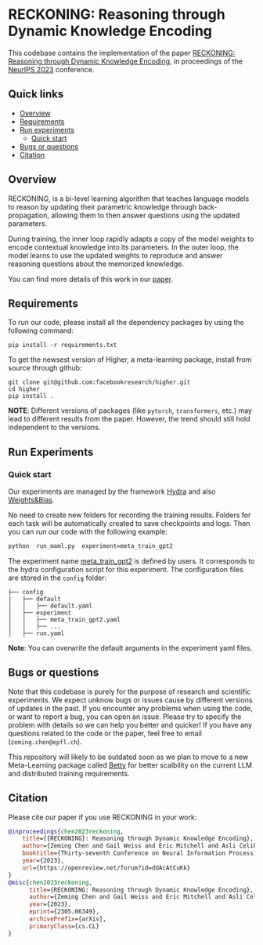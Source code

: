 # RECKONING: Reasoning through Dynamic Knowledge Encoding

This codebase contains the implementation of the paper [RECKONING: Reasoning through Dynamic Knowledge Encoding](https://arxiv.org/abs/2305.06349), in proceedings of the [NeurIPS 2023](https://nips.cc/) conference.

## Quick links

* [Overview](#overview)
* [Requirements](#requirements)
* [Run experiments](#run-experiments)
  * [Quick start](#quick-start)
* [Bugs or questions](#bugs-or-questions)
* [Citation](#citation)


## Overview


RECKONING, is a bi-level learning algorithm that teaches language models to reason by updating their parametric knowledge through back-propagation, allowing them to then answer questions using the updated parameters. 

During training, the inner loop rapidly adapts a copy of the model weights to encode contextual knowledge into its parameters. In the outer loop, the model learns to use the updated weights to reproduce and answer reasoning questions about the memorized knowledge.

You can find more details of this work in our [paper](https://arxiv.org/abs/2305.06349).

## Requirements

To run our code, please install all the dependency packages by using the following command:

```
pip install -r requirements.txt
```
To get the newsest version of Higher, a meta-learning package, install from source through github:
```
git clone git@github.com:facebookresearch/higher.git
cd higher
pip install .
```

**NOTE**: Different versions of packages (like `pytorch`, `transformers`, etc.) may lead to different results from the paper. However, the trend should still hold independent to the versions.

## Run Experiments

### Quick start
Our experiments are managed by the framework [Hydra](https://github.com/facebookresearch/hydra)  and also [Weights&Bias](https://wandb.ai/).

No need to create new folders for recording the training results. Folders for each task will be automatically created to save checkpoints and logs. Then you can run our code with the following example:

```bash
python  run_maml.py  experiment=meta_train_gpt2
```

The experiment name [meta_train_gpt2](https://github.com/eric11eca/reckoning-metakg/blob/main/config/experiment/meta_train_gpt2.yaml) is defined by users. It corresponds to the hydra configuration script for this experiment. The configuration files are stored in the `config` folder:
```
├── config
|	├── default
│   │   ├── default.yaml
│   ├── experiment
│   │   ├── meta_train_gpt2.yaml
│   │   ├── ...
│   ├── run.yaml
```
**Note**: You can overwrite the default arguments in the experiment yaml files.


## Bugs or questions
Note that this codebase is purely for the purpose of research and scientific experiments.  We expect    unknow bugs or issues cause by different versions of updates in the past. If you encounter any problems when using the code, or want to report a bug, you can open an issue. Please try to specify the problem with details so we can help you better and quicker! If you have any questions related to the code or the paper, feel free to email (`zeming.chen@epfl.ch`). 

This repository will likely to be outdated soon as we plan to move to a  new Meta-Learning package called [Betty](https://github.com/leopard-ai/betty/tree/main) for better scalbility on the current LLM and distributed training requirements.

## Citation

Please cite our paper if you use RECKONING in your work:

```bibtex
@inproceedings{chen2023reckoning,
	title={{RECKONING}: Reasoning through Dynamic Knowledge Encoding},
	author={Zeming Chen and Gail Weiss and Eric Mitchell and Asli Celikyilmaz and Antoine Bosselut},
	booktitle={Thirty-seventh Conference on Neural Information Processing Systems},
	year={2023},
	url={https://openreview.net/forum?id=dUAcAtCuKk}
}
@misc{chen2023reckoning,
      title={RECKONING: Reasoning through Dynamic Knowledge Encoding}, 
      author={Zeming Chen and Gail Weiss and Eric Mitchell and Asli Celikyilmaz and Antoine Bosselut},
      year={2023},
      eprint={2305.06349},
      archivePrefix={arXiv},
      primaryClass={cs.CL}
}
```
